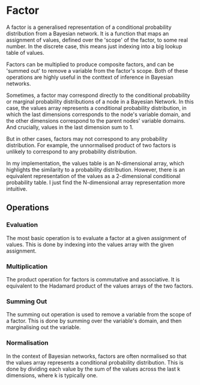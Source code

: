 # Factor

A factor is a generalised representation of a conditional probability distribution from a Bayesian network. It is a function that maps an assignment of values, defined over the 'scope' of the factor, to some real number. In the discrete case, this means just indexing into a big lookup table of values.

Factors can be multiplied to produce composite factors, and can be 'summed out' to remove a variable from the factor's scope. Both of these operations are highly useful in the conttext of inference in Bayesian networks.

Sometimes, a factor may correspond directly to the conditional probability or marginal probability distributions of a node in a Bayesian Network. In this case, the values array represents a conditional probability distribution, in which the last dimensions corresponds to the node's variable domain, and the other dimensions correspond to the parent nodes' variable domains. And crucially, values in the last dimension sum to 1.

But in other cases, factors may not correspond to any probability distribution. For example, the unnormalised product of two factors is unlikely to correspond to any probability distribution.

In my implementation, the values table is an N-dimensional array, which highlights the similarity to a probability distribution. However, there is an equivalent representation of the values as a 2-dimensional conditional probability table. I just find the N-dimensional array representation more intuitive.

## Operations

### Evaluation

The most basic operation is to evaluate a factor at a given assignment of values. This is done by indexing into the values array with the given assignment.

### Multiplication

The product operation for factors is commutative and associative. It is equivalent to the Hadamard product of the values arrays of the two factors.

### Summing Out

The summing out operation is used to remove a variable from the scope of a factor. This is done by summing over the variable's domain, and then marginalising out the variable.

### Normalisation

In the context of Bayesian networks, factors are often normalised so that the values array represents a conditional probability distribution. This is done by dividing each value by the sum of the values across the last k dimensions, where k is typically one.
